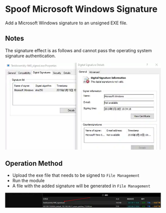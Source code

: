 # Spoof Microsoft Windows Signature

Add a Microsoft Windows signature to an unsigned EXE file.

## Notes

The signature effect is as follows and cannot pass the operating system signature authentication.

![](img/DefenseEvasion_CodeSigning_StolenMircosoftWindowsSignature/1.webp)

## Operation Method

+ Upload the exe file that needs to be signed to `File Management`
+ Run the module
+ A file with the added signature will be generated in `File Management`

![](img/DefenseEvasion_CodeSigning_StolenMircosoftWindowsSignature/2.webp)